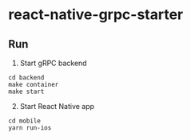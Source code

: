 # react-native-grpc-starter

## Run

1. Start gRPC backend
```
cd backend
make container
make start
```

2. Start React Native app
```
cd mobile
yarn run-ios
```
